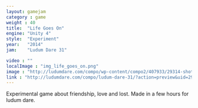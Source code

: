 ```yaml
---
layout: gamejam
category : game
weight : 40
title:  "Life Goes On"
engine: "Unity 4"
style:  "Experiment"
year:   "2014"
jam:    "Ludum Dare 31"

video : ""
localImage : "img_life_goes_on.png"
image : "http://ludumdare.com/compo/wp-content/compo2/407933/29314-shot0.png"
link : "http://ludumdare.com/compo/ludum-dare-31/?action=preview&uid=29314"
---
```

Experimental game about friendship, love and lost.
Made in a few hours for ludum dare.